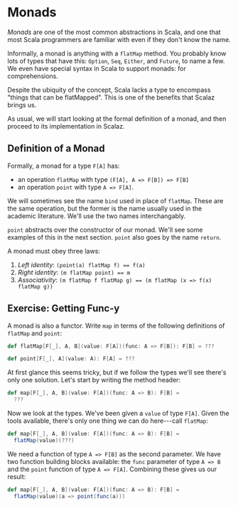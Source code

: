 # Monads

*Monads* are one of the most common abstractions in Scala, and one that most Scala programmers are familiar with even if they don't know the name.

Informally, a monad is anything with a `flatMap` method. You probably know lots of types that have this: `Option`, `Seq`, `Either`, and `Future`, to name a few. We even have special syntax in Scala to support monads: for comprehensions.

Despite the ubiquity of the concept, Scala lacks a type to encompass "things that can be flatMapped". This is one of the benefits that Scalaz brings us.

As usual, we will start looking at the formal definition of a monad, and then proceed to its implementation in Scalaz.

## Definition of a Monad

Formally, a monad for a type `F[A]` has:

- an operation `flatMap` with type `(F[A], A => F[B]) => F[B]`
- an operation `point` with type `A => F[A]`.

We will sometimes see the name `bind` used in place of `flatMap`. These are the same operation, but the former is the name usually used in the academic literature. We'll use the two names interchangably.

`point` abstracts over the constructor of our monad. We'll see some examples of this in the next section. `point` also goes by the name `return`.

A monad must obey three laws:

1. *Left identity*: `(point(a) flatMap f) == f(a)`
2. *Right identity*: `(m flatMap point) == m`
3. *Associativity*: `(m flatMap f flatMap g) == (m flatMap (x => f(x) flatMap g))`

## Exercise: Getting Func-y

A monad is also a functor. Write `map` in terms of the following definitions of `flatMap` and `point`:

~~~ scala
def flatMap[F[_], A, B](value: F[A])(func: A => F[B]): F[B] = ???

def point[F[_], A](value: A): F[A] = ???
~~~

<div class="solution">
At first glance this seems tricky, but if we follow the types we'll see there's only one solution. Let's start by writing the method header:

~~~ scala
def map[F[_], A, B](value: F[A])(func: A => B): F[B] =
  ???
~~~

Now we look at the types. We've been given a `value` of type `F[A]`. Given the tools available, there's only one thing we can do here---call `flatMap`:

~~~ scala
def map[F[_], A, B](value: F[A])(func: A => B): F[B] =
  flatMap(value)(???)
~~~

We need a function of type `A => F[B]` as the second parameter. We have two function building blocks available: the `func` parameter of type `A => B` and the `point` function of type `A => F[A]`. Combining these gives us our result:

~~~ scala
def map[F[_], A, B](value: F[A])(func: A => B): F[B] =
  flatMap(value)(a => point(func(a)))
~~~
</div>
